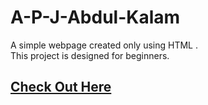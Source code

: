 # A-P-J-Abdul-Kalam
A simple webpage created only using HTML . <br>
This project is designed for beginners. <br>
## [Check Out Here](https://plasma-ink.github.io/A-P-J-Abdul-Kalam/)
